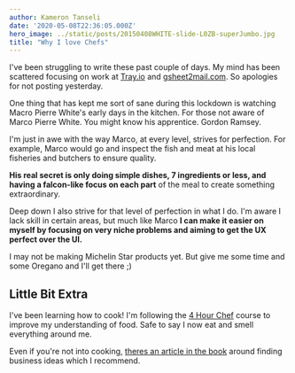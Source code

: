```yaml
---
author: Kameron Tanseli
date: '2020-05-08T22:36:05.000Z'
hero_image: ../static/posts/20150408WHITE-slide-L0ZB-superJumbo.jpg
title: "Why I love Chefs"
---
```


I've been struggling to write these past couple of days. My mind has been scattered focusing on work at [Tray.io](https://tray.io) and [gsheet2mail.com](https://gsheet2mail.com). So apologies for not posting yesterday.

One thing that has kept me sort of sane during this lockdown is watching Macro Pierre White's early days in the kitchen. For those not aware of Marco Pierre White. You might know his apprentice. Gordon Ramsey.

I'm just in awe with the way Marco, at every level, strives for perfection. For example, Marco would go and inspect the fish and meat at his local fisheries and butchers to ensure quality.

**His real secret is only doing simple dishes, 7 ingredients or less, and having a falcon-like focus on each part** of the meal to create something extraordinary.

Deep down I also strive for that level of perfection in what I do. I'm aware I lack skill in certain areas, but much like Marco **I can make it easier on myself by focusing on very niche problems and aiming to get the UX perfect over the UI.**

I may not be making Michelin Star products yet. But give me some time and some Oregano and I'll get there ;)

## Little Bit Extra

I've been learning how to cook! I'm following the [4 Hour Chef](http://fourhourchef.com/) course to improve my understanding of food. Safe to say I now eat and smell everything around me.

Even if you're not into cooking, [theres an article in the book](https://tim.blog/2011/09/24/how-to-create-a-million-dollar-business-this-weekend-examples-appsumo-mint-chihuahuas/?_ga=2.208163413.671466442.1588679855-707646601.1584391076) around finding business ideas which I recommend.